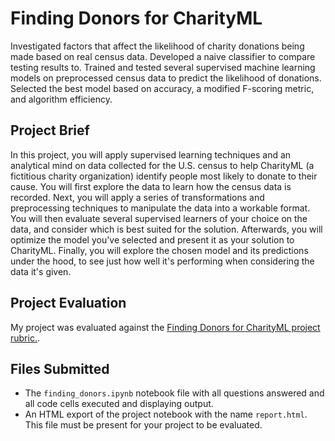 # Finding Donors for CharityML

Investigated factors that affect the likelihood of charity donations being made based on real census data. Developed a naive classifier to compare testing results to. Trained and tested several supervised machine learning models on preprocessed census data to predict the likelihood of donations. Selected the best model based on accuracy, a modified F-scoring metric, and algorithm efficiency.


## Project Brief

In this project, you will apply supervised learning techniques and an analytical mind on data collected for the U.S. census to help CharityML (a fictitious charity organization) identify people most likely to donate to their cause. You will first explore the data to learn how the census data is recorded. Next, you will apply a series of transformations and preprocessing techniques to manipulate the data into a workable format. You will then evaluate several supervised learners of your choice on the data, and consider which is best suited for the solution. Afterwards, you will optimize the model you've selected and present it as your solution to CharityML. Finally, you will explore the chosen model and its predictions under the hood, to see just how well it's performing when considering the data it's given.

## Project Evaluation

My project was evaluated against the [Finding Donors for CharityML project rubric.](https://github.com/robertyoung2/Finding-Donors-for-CharityML/blob/master/Finding%20Donors%20for%20CharityML%20project%20rubric.pdf). 

## Files Submitted 

- The `finding_donors.ipynb` notebook file with all questions answered and all code cells executed and displaying output.
- An HTML export of the project notebook with the name `report.html`. This file must be present for your project to be evaluated.
